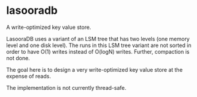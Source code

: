 # lasooradb

A write-optimized key value store.

LasooraDB uses a variant of an LSM tree that has
two levels (one memory level and one disk level).
The runs in this LSM tree variant are not sorted
in order to have O(1) writes instead of O(logN)
writes. Further, compaction is not done.

The goal here is to design a very write-optimized
key value store at the expense of reads.

The implementation is not currently thread-safe.
